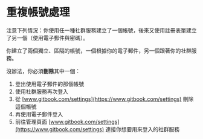 # 重複帳號處理

注意下列情況：你使用任一種社群服務建立了一個帳號，後來又使用註冊表單建立了另一個（使用電子郵件與密碼）。

你建立了兩個獨立、區隔的帳號，一個根據你的電子郵件，另一個跟著你的社群服務。

沒辦法，你必須**刪除**其中一個：

1. 登出使用電子郵件的那個帳號
2. 使用社群服務再次登入
3. 從 [www.gitbook.com/settings](https://www.gitbook.com/settings) 刪除這個帳號
4. 再使用電子郵件登入
5. 前往管理頁面 [www.gitbook.com/settings](https://www.gitbook.com/settings) 連接你想要用來登入的社群服務
